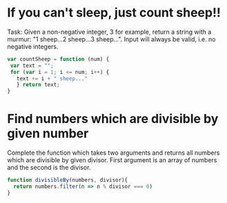 # If you can't sleep, just count sheep!!

Task:
Given a non-negative integer, 3 for example, return a string with a murmur: "1 sheep...2 sheep...3 sheep...". Input will always be valid, i.e. no negative integers.

```javascript
var countSheep = function (num) {
 var text = "";
 for (var i = 1; i <= num; i++) {
   text += i + " sheep..."
   } return text; 
}
```

# Find numbers which are divisible by given number

Complete the function which takes two arguments and returns all numbers which are divisible by given divisor. First argument is an array of numbers and the second is the divisor.

```javascript
function divisibleBy(numbers, divisor){
  return numbers.filter(n => n % divisor === 0)
}
```